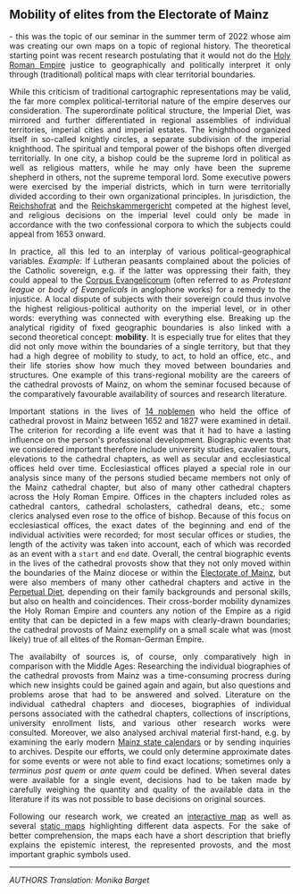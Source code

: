 <h2>Mobility of elites from the Electorate of Mainz</h2>

<p align="justify">- this was the topic of our seminar in the summer term of 2022 whose aim was creating our own maps on a topic of regional history. 
The theoretical starting point was recent research postulating that it would not do the <a href="https://www.britannica.com/place/Holy-Roman-Empire">Holy Roman Empire</a> justice to geographically and 
politically interpret it only through (traditional) political maps with clear territorial boundaries.</p> 

<p align="justify">While this criticism of traditional cartographic representations may be valid, the far more complex political-territorial nature of the empire deserves our consideration. 
The superordinate political structure, the Imperial Diet, was mirrored and further differentiated in regional assemblies of individual territories, 
imperial cities and imperial estates. The knighthood organized itself in so-called knightly circles, a separate subdivision of the imperial knighthood. 
The spiritual and temporal power of the bishops often diverged territorially. In one city, a bishop could be the supreme lord in political as well as religious matters, while he may only have been the supreme shepherd in others, not the supreme temporal lord. Some executive powers were exercised by the imperial districts, which in turn were territorially 
divided according to their own organizational principles. In jurisdiction, the <a href="https://en.wikipedia.org/wiki/Aulic_Council">Reichshofrat</a> and the <a href="https://en.wikipedia.org/wiki/Reichskammergericht">Reichskammergericht</a> competed at the highest level, and religious decisions 
on the imperial level could only be made in accordance with the two confessional corpora to which the subjects could 
appeal from 1653 onward.</p>

<p align="justify">In practice, all this led to an interplay of various political-geographical variables. <em>Example:</em> If Lutheran peasants complained about the policies of the Catholic sovereign, e.g. if the latter was oppressing their faith, they could appeal to the <a href="https://www.researchgate.net/publication/291248351_Corpus_Evangelicorum_and_Corpus_Catholicorum_The_perception_of_corporate_politics_in_the_Holy_Roman_Empire_in_early_modern_juridical_dissertations">Corpus Evangelicorum</a> (often referred to as <em>Protestant league</em> or <em>body of Evangelicals</em> in anglophone works) for a remedy to the injustice. A local dispute of subjects with their sovereign could thus involve the highest religious-political authority on the imperial level, or in other words: everything was connected with everything else. Breaking up the analytical rigidity of fixed geographic boundaries is also linked with a second theoretical concept: <strong>mobility</strong>. It is especially true for elites that they did not only move within the boundaries of a single territory, but that they had a high degree of mobility to study, to act, to hold an office, etc., and their life stories show how much they moved between boundaries and structures.
One example of this trans-regional mobility are the careers of the cathedral provosts of Mainz, on whom the seminar focused because of the comparatively favourable availability of sources and research literature.</p> 

<p align="justify">Important stations in the lives of <a href="https://ieg-dhr.github.io/DigiKAR_Projektseminar/information_EN.html">14 noblemen</a> who held the office of cathedral provost in Mainz between 1652 and 1827 were examined in detail. 
The criterion for recording a life event was that it had to have a lasting influence on the person's professional development. Biographic events that we considered important therefore include university studies, cavalier tours, 
elevations to the cathedral chapters, as well as secular and ecclesiastical offices held over time. Ecclesiastical offices played a special role in our analysis since many of the persons studied became 
members not only of the Mainz cathedral chapter, but also of many other cathedral chapters across the Holy Roman Empire. Offices in the chapters included roles as cathedral cantors, cathedral scholasters, cathedral deans, etc.; 
some clerics analysed even rose to the office of bishop. Because of this focus on ecclesiastical offices, the exact dates of the beginning and end of the individual activities were recorded; for most secular offices or studies, the length of the activity was taken into account, each of which was recorded as an event with a 
  <code>start</code> and <code>end</code> date. Overall, the central biographic events in the lives of the cathedral provosts show that they not only moved within the boundaries of the Mainz diocese or within the <a href="https://www.britannica.com/place/Mainz">Electorate of Mainz</a>, 
but were also members of many other cathedral chapters and active in the <a href="https://www.britannica.com/topic/Diet-German-government">Perpetual Diet</a>, depending on their family backgrounds and personal skills, but also on health and coincidences. Their cross-border mobility dynamizes the Holy Roman Empire and counters any notion of the Empire as a rigid entity that can be depicted in a few maps with 
clearly-drawn boundaries; the cathedral provosts of Mainz exemplify on a small scale what was (most likely) true of all elites of the Roman-German Empire.</p>

<p align="justify">The availabilty of sources is, of course, only comparatively high in comparison with the Middle Ages: Researching the individual biographies of the cathedral provosts from Mainz was a time-consuming procress during which new insights could be gained again and again, but also questions and problems arose that had to be answered and solved. Literature on the individual cathedral chapters and dioceses, biographies of individual persons associated with the cathedral chapters, collections of inscriptions, university enrollment lists, and various other research works were consulted. Moreover, we also analysed archival material first-hand, e.g. by examining the early modern <a href="https://www.dilibri.de/1408118">Mainz state calendars</a> or by sending inquiries to archives. Despite our efforts, we could only determine approximate dates for some events or were not able to find exact locations; sometimes only a <em>terminus post quem</em> or <em>ante quem</em> could be defined. When several dates were available for a single event, decisions had to be taken made by carefully weighing the quantity and quality of the available data in the literature if its was not possible to base decisions on original sources.</p>

<p align="justify">Following our research work, we created an <a href="https://ieg-dhr.github.io/DigiKAR_Projektseminar/interactive-map_EN.html">interactive map</a> as well as several <a href="https://ieg-dhr.github.io/DigiKAR_Projektseminar/static-maps_DE.html">static maps</a> highlighting different data aspects. For the sake of better comprehension, the maps each have a short description that briefly explains the epistemic interest, the represented provosts, and the most important graphic symbols used.</p>

<hr>

<em>AUTHORS</em>
<em>Translation: Monika Barget</em>
